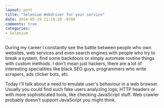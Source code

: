 ```yaml
---
layout: post
title: "Selenium Webdriver for your service"
date: 2014-05-19 21:19:20 -0700
comments: true
categories:
- Selenium
---
```


During my career I constantly see the battle between people who own websites, web services and even search engines with people who try to break a system, find some backdoors or simply automate routine things with custom methods. 
I don't mean just hackers, there are a lot of interesting specialities like black SEO guys, programmers who write scrapers, ads clicker bots, etc.  

Today I'll talk about a need to emulate user's behaviour in a web browser. Usually you could find such fake users analyzing logs, HTTP headers or with more sophisticated tools, like checking JavaScript stuff. Web crawler probably doesn't support JavaScript you might think.  
